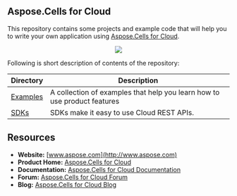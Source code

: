 ## Aspose.Cells for Cloud

This repository contains some projects and example code that will help you to write your own application using [Aspose.Cells for Cloud](http://www.aspose.com/cloud/excel-api.aspx).

<p align="center">
  <a title="Download ZIP" href="https://github.com/aspose-cells/Aspose.Cells-for-Cloud/archive/master.zip">
    <img src="http://i.imgur.com/hwNhrGZ.png" />
  </a>
</p>

Following is short description of contents of the repository:

Directory | Description
--------- | -----------
[Examples](Examples)  | A collection of examples that help you learn how to use product features
[SDKs](SDKs)  | SDKs make it easy to use Cloud REST APIs.

## Resources

+ **Website:** [www.aspose.com](http://www.aspose.com)
+ **Product Home:** [Aspose.Cells for Cloud](http://www.aspose.com/cloud/excel-api.aspx)
+ **Documentation:** [Aspose.Cells for Cloud Documentation](http://www.aspose.com/docs/display/cellscloud/Home)
+ **Forum:** [Aspose.Cells for Cloud Forum](http://www.aspose.com/community/forums/aspose.cells-product-family/19/showforum.aspx)
+ **Blog:** [Aspose.Cells for Cloud Blog](http://www.aspose.com/blogs/aspose-products/aspose-cells-product-family.html)
